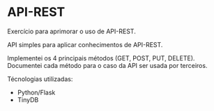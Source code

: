 # API-REST

Exercício para aprimorar o uso de API-REST.

API simples para aplicar conhecimentos de API-REST.

Implementei os 4 principais métodos (GET, POST, PUT, DELETE).
Documentei cada método para o caso da API ser usada por terceiros.

Técnologias utilizadas:
  - Python/Flask
  - TinyDB
